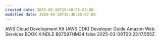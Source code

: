 ```yaml
---
created date: 2025-05-26T15:40:55-07:00
modified date: 2025-05-26T15:40:55-07:00
---
```

AWS Cloud Development Kit (AWS CDK)
Developer Guide
Amazon Web Services
BOOK
KINDLE
B07S97HM34
false
2025-03-09T00:23:17.555Z
